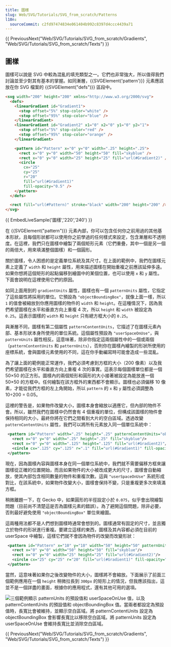 ```yaml
---
title: 圖樣
slug: Web/SVG/Tutorials/SVG_from_scratch/Patterns
l10n:
  sourceCommit: c2fd97474834e061404b992c8397d4ccc4439a71
---
```


{{ PreviousNext("Web/SVG/Tutorials/SVG_from_scratch/Gradients", "Web/SVG/Tutorials/SVG_from_scratch/Texts") }}

## 圖樣

圖樣可以說是 SVG 中較為混亂的填充類型之一。它們也非常強大，所以值得我們討論並至少對其有基本的掌握。如同漸層，{{SVGElement('pattern')}} 元素應該放在你 SVG 檔案的 {{SVGElement("defs")}} 區段中。

```html
<svg width="200" height="200" xmlns="http://www.w3.org/2000/svg">
  <defs>
    <linearGradient id="Gradient1">
      <stop offset="5%" stop-color="white" />
      <stop offset="95%" stop-color="blue" />
    </linearGradient>
    <linearGradient id="Gradient2" x1="0" x2="0" y1="0" y2="1">
      <stop offset="5%" stop-color="red" />
      <stop offset="95%" stop-color="orange" />
    </linearGradient>

    <pattern id="Pattern" x="0" y="0" width=".25" height=".25">
      <rect x="0" y="0" width="50" height="50" fill="skyblue" />
      <rect x="0" y="0" width="25" height="25" fill="url(#Gradient2)" />
      <circle
        cx="25"
        cy="25"
        r="20"
        fill="url(#Gradient1)"
        fill-opacity="0.5" />
    </pattern>
  </defs>

  <rect fill="url(#Pattern)" stroke="black" width="200" height="200" />
</svg>
```

{{ EmbedLiveSample('圖樣','220','240') }}

在 {{SVGElement("pattern")}} 元素內部，你可以包含任何你之前用過的其他基本形狀，且每個形狀都可以使用你之前學過的任何樣式來設定，包含漸層和不透明度。在這裡，我們只在圖樣中繪製了兩個矩形元素（它們重疊，其中一個是另一個的兩倍大，用來填滿整個圖樣）和一個圓形。

關於圖樣，令人困惑的是定義單位系統及其尺寸。在上面的範例中，我們在圖樣元素上定義了 `width` 和 `height` 屬性，用來描述圖樣在開始重複之前應該延伸多遠。如果你想將這個矩形的起點偏移到繪圖中的某個位置，也可以使用 `x` 和 `y` 屬性。下面會說明在這裡使用它們的原因。

如同上面用到的 `gradientUnits` 屬性，圖樣也有一個 `patternUnits` 屬性，它指定了這些屬性將採用的單位。它預設為 `"objectBoundingBox"`，就像上面一樣，所以 `1` 的值會被縮放到你應用圖樣的物件的 `width` 和 `height`。在這種情況下，因為我們希望圖樣在水平和垂直方向上重複 4 次，所以 `height` 和 `width` 被設定為 `0.25`。這表示圖樣的 `width` 和 `height` 只有總方框大小的 `0.25`。

與漸層不同，圖樣有第二個屬性 `patternContentUnits`，它描述了在圖樣元素內部、基本形狀本身所使用的單位系統。這個屬性預設為 `"userSpaceOnUse"`，與 `patternUnits` 屬性相反。這意味著，除非你指定這兩個屬性中的一個或兩個（`patternContentUnits` 和 `patternUnits`），否則你在圖樣內繪製的形狀所使用的座標系統，會與圖樣元素使用的不同，這在你手動編寫時可能會造成一些混亂。

為了讓上面的範例能正常運作，我們必須考慮到方框的大小（200 像素）以及我們希望圖樣在水平和垂直方向上重複 4 次的事實。這表示每個圖樣單位都是一個 50×50 的正方形。圖樣內的兩個矩形和圓形的大小接著被設定為能放進一個 50×50 的方框中。任何繪製在該方框外的東西都不會顯示。圖樣也必須偏移 10 像素，才能從我們方框的左上角開始，所以 `pattern` 的 `x` 和 `y` 屬性必須調整為 10÷200 = 0.05。

這裡的警告是，如果物件改變大小，圖樣本身會縮放以適應它，但內部的物件不會。所以，雖然我們在圖樣中仍然會有 4 個重複的單位，但構成該圖樣的物件會保持相同的大小，最終你將在它們之間看到大片的空白區域。透過改變 `patternContentUnits` 屬性，我們可以將所有元素放入同一個單位系統中：

```xml
 <pattern id="Pattern" width=".25" height=".25" patternContentUnits="objectBoundingBox">
   <rect x="0" y="0" width=".25" height=".25" fill="skyblue"/>
   <rect x="0" y="0" width=".125" height=".125" fill="url(#Gradient2)"/>
   <circle cx=".125" cy=".125" r=".1" fill="url(#Gradient1)" fill-opacity="0.5"/>
 </pattern>
```

現在，因為圖樣內容與圖樣本身在同一個單位系統中，我們就不需要偏移方框來讓圖樣從正確的位置開始，而且如果物件的大小被改成更大的尺寸，圖樣會自動縮放，使其內部包含相同數量的物件和重複次數。這與 `"userSpaceOnUse"` 系統形成對比，在該系統中，如果物件改變大小，圖樣會保持不變，只是重複更多次來填滿方框。

稍微離題一下，在 Gecko 中，如果圓形的半徑設定小於 `0.075`，似乎會出現繪製問題（目前尚不清楚這是否為圖樣元素的錯誤）。為了避開這個問題，除非必要，否則最好避免使用 `"objectBoundingBox"` 單位來繪圖。

這兩種用法都不是人們想到圖樣時通常會想到的。圖樣通常有固定的尺寸，並且獨立於物件的形狀進行重複。要建立這樣的東西，圖樣及其內容都必須在目前的 userSpace 中繪製，這樣它們就不會因為物件的改變而改變形狀：

```xml
 <pattern id="Pattern" x="10" y="10" width="50" height="50" patternUnits="userSpaceOnUse">
   <rect x="0" y="0" width="50" height="50" fill="skyblue"/>
   <rect x="0" y="0" width="25" height="25" fill="url(#Gradient2)"/>
   <circle cx="25" cy="25" r="20" fill="url(#Gradient1)" fill-opacity="0.5"/>
 </pattern>
```

當然，這意味著如果你之後改變物件的大小，圖樣將不會縮放。下面展示了前面三個範例應用在一個 `height` 稍微拉長到 `300px` 的矩形上的情況，但我應該指出，這並不是一個詳盡的畫面，根據你的應用程式，還有其他可用的選項。

![三個範例顯示 patternUnits 的預設值和 userSpaceOnUse 值，以及 patternContentUnits 的預設值和 objectBoundingBox 值。當兩者都設定為預設值時，長寬比會被維持，並顯示空白區域。將 patternContentUnits 設定為 objectBoundingBox 會影響長寬比以移除空白區域。將 patternUnits 設定為 userSpaceOnUse 會維持長寬比並消除空白區域。](svg_pattern_comparison_of_units.png)

{{ PreviousNext("Web/SVG/Tutorials/SVG_from_scratch/Gradients", "Web/SVG/Tutorials/SVG_from_scratch/Texts") }}
